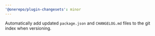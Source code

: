 ```yaml
---
'@onerepo/plugin-changesets': minor
---
```


Automatically add updated `package.json` and `CHANGELOG.md` files to the git index when versioning.
